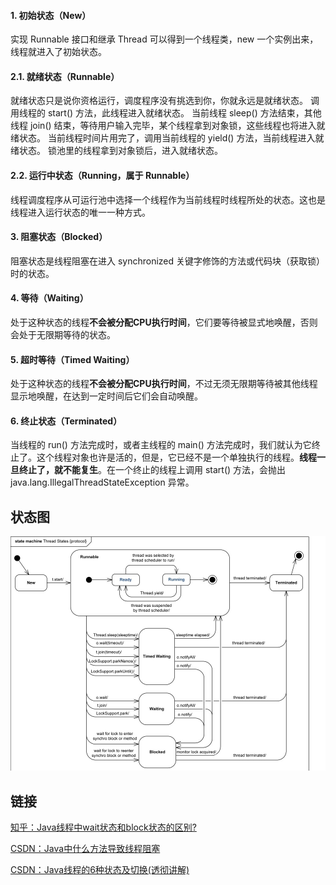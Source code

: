 #### 1. 初始状态（New）
实现 Runnable 接口和继承 Thread 可以得到一个线程类，new 一个实例出来，线程就进入了初始状态。

#### 2.1. 就绪状态（Runnable）
就绪状态只是说你资格运行，调度程序没有挑选到你，你就永远是就绪状态。
调用线程的 start() 方法，此线程进入就绪状态。
当前线程 sleep() 方法结束，其他线程 join() 结束，等待用户输入完毕，某个线程拿到对象锁，这些线程也将进入就绪状态。
当前线程时间片用完了，调用当前线程的 yield() 方法，当前线程进入就绪状态。
锁池里的线程拿到对象锁后，进入就绪状态。

#### 2.2. 运行中状态（Running，属于 Runnable）
线程调度程序从可运行池中选择一个线程作为当前线程时线程所处的状态。这也是线程进入运行状态的唯一一种方式。

#### 3. 阻塞状态（Blocked）
阻塞状态是线程阻塞在进入 synchronized 关键字修饰的方法或代码块（获取锁）时的状态。

#### 4. 等待（Waiting）
处于这种状态的线程**不会被分配CPU执行时间**，它们要等待被显式地唤醒，否则会处于无限期等待的状态。

#### 5. 超时等待（Timed Waiting）
处于这种状态的线程**不会被分配CPU执行时间**，不过无须无限期等待被其他线程显示地唤醒，在达到一定时间后它们会自动唤醒。

#### 6. 终止状态（Terminated）
当线程的 run() 方法完成时，或者主线程的 main() 方法完成时，我们就认为它终止了。这个线程对象也许是活的，但是，它已经不是一个单独执行的线程。**线程一旦终止了，就不能复生**。在一个终止的线程上调用 start() 方法，会抛出 java.lang.IllegalThreadStateException 异常。


## 状态图
![](../assets/Java锁状态图.png)

## 链接
[知乎：Java线程中wait状态和block状态的区别?](https://www.zhihu.com/question/27654579)

[CSDN：Java中什么方法导致线程阻塞](https://blog.csdn.net/weixin_41101173/article/details/79679300)

[CSDN：Java线程的6种状态及切换\(透彻讲解\)](https://blog.csdn.net/pange1991/article/details/53860651)